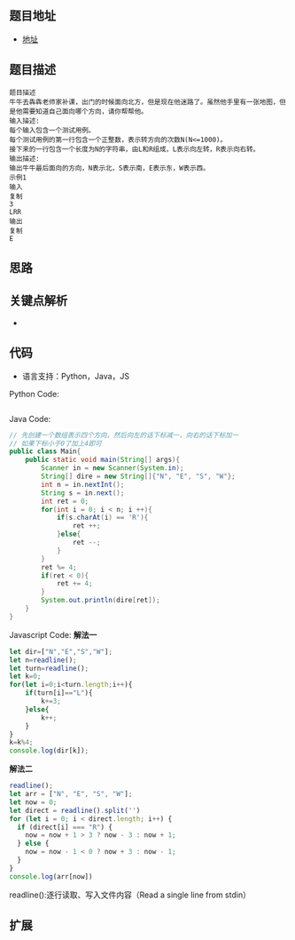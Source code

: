 ## 题目地址

- [地址](https://www.nowcoder.com/practice/fc72d3493d7e4be883e931d507352a4a?tpId=98&tqId=32827&tPage=1&rp=1&ru=%2Fta%2F2019test&qru=%2Fta%2F2019test%2Fquestion-ranking)

## 题目描述

```
题目描述
牛牛去犇犇老师家补课，出门的时候面向北方，但是现在他迷路了。虽然他手里有一张地图，但是他需要知道自己面向哪个方向，请你帮帮他。
输入描述:
每个输入包含一个测试用例。
每个测试用例的第一行包含一个正整数，表示转方向的次数N(N<=1000)。
接下来的一行包含一个长度为N的字符串，由L和R组成，L表示向左转，R表示向右转。
输出描述:
输出牛牛最后面向的方向，N表示北，S表示南，E表示东，W表示西。
示例1
输入
复制
3
LRR
输出
复制
E
```

## 思路

## 关键点解析

-

## 代码

- 语言支持：Python，Java，JS

Python Code:

```python

```

Java Code:

```java
// 先创建一个数组表示四个方向，然后向左的话下标减一，向右的话下标加一
// 如果下标小于0了加上4即可
public class Main{
    public static void main(String[] args){
        Scanner in = new Scanner(System.in);
        String[] dire = new String[]{"N", "E", "S", "W"};
        int n = in.nextInt();
        String s = in.next();
        int ret = 0;
        for(int i = 0; i < n; i ++){
            if(s.charAt(i) == 'R'){
                ret ++;
            }else{
                ret --;
            }
        }
        ret %= 4;
        if(ret < 0){
            ret += 4;
        }
        System.out.println(dire[ret]);
    }
}
```

Javascript Code:
**解法一**
```js
let dir=["N","E","S","W"];
let n=readline();
let turn=readline();
let k=0;
for(let i=0;i<turn.length;i++){
    if(turn[i]=="L"){
        k+=3;
    }else{
        k++;
    }
}
k=k%4;
console.log(dir[k]);
```
**解法二**
```js
readline();
let arr = ["N", "E", "S", "W"];
let now = 0;
let direct = readline().split('')
for (let i = 0; i < direct.length; i++) {
  if (direct[i] === "R") {
    now = now + 1 > 3 ? now - 3 : now + 1;
  } else {
    now = now - 1 < 0 ? now + 3 : now - 1;
  }
}
console.log(arr[now])
```
readline():逐行读取、写入文件内容（Read a single line from stdin）

## 扩展
